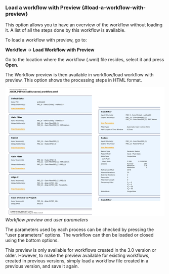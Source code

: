 ### Load a workflow with Preview {#load-a-workflow-with-preview}

This option allows you to have an overview of the workflow without loading it. A list of all the steps done by this workflow is available.

To load a workflow with preview, go to:

**Workflow** → **Load Workflow with Preview**

Go to the location where the workflow \(.wml\) file resides, select it and press **Open**.

The Workflow preview is then available in workflow/load workflow with preview. This option shows the processing steps in HTML format.

![](/assets/038_Workflow.png)
_Workflow preview and user parameters_

The parameters used by each process can be checked by pressing the “user parameters” options. The workflow can then be loaded or closed using the bottom options.

This preview is only available for workflows created in the 3.0 version or older. However, to make the preview available for existing workflows, created in previous versions, simply load a workflow file created in a previous version, and save it again.

